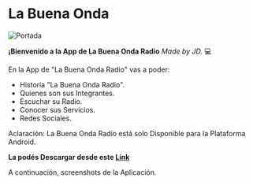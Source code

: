 # **La Buena Onda**
![Portada](https://user-images.githubusercontent.com/96133436/178121857-b0a23759-8b3a-4c96-96cb-1f898fb29903.jpg)

**¡Bienvenido a la App de La Buena Onda Radio** *Made by JD.* :computer:

En la App de "La Buena Onda Radio" vas a poder:

- Historia "La Buena Onda Radio".
- Quienes son sus Integrantes.
- Escuchar su Radio.
- Conocer sus Servicios.
- Redes Sociales.
  
Aclaración: La Buena Onda Radio está solo Disponible para la Plataforma Android.

**La podés Descargar desde este [Link](https://drive.google.com/file/d/1BcqUEJZwQPrT-VXJA78STQgYepcduLxS/view?usp=sharing)**

A continuación, screenshots de la Aplicación.
